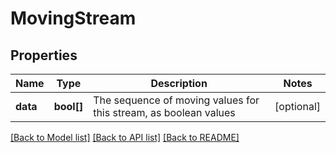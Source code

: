 # MovingStream

## Properties
Name | Type | Description | Notes
------------ | ------------- | ------------- | -------------
**data** | **bool[]** | The sequence of moving values for this stream, as boolean values | [optional] 

[[Back to Model list]](../../README.md#documentation-for-models) [[Back to API list]](../../README.md#documentation-for-api-endpoints) [[Back to README]](../../README.md)

